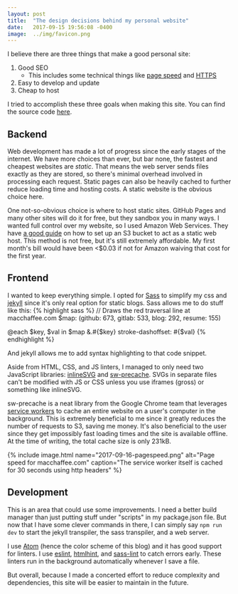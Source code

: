 ```yaml
---
layout: post
title:  "The design decisions behind my personal website"
date:   2017-09-15 19:56:08 -0400
image:  ../img/favicon.png
---
```


I believe there are three things that make a good personal site:

1. Good SEO
   * This includes some technical things like [page speed][1] and [HTTPS][2]
2. Easy to develop and update
3. Cheap to host

I tried to accomplish these three goals when making this site. You can
find the source code [here][3].

## Backend

Web development has made a lot of progress since the early stages of the internet.
We have more choices than ever, but bar none, the fastest and cheapest websites
are *static*. That means the web server sends files exactly as they are stored,
so there's minimal overhead involved in processing each request. Static pages
can also be heavily cached to further reduce loading time and hosting costs.
A static website is the obvious choice here.

One not-so-obvious choice is where to host static sites. GitHub Pages and many
other sites will do it for free, but they sandbox you in many ways. I wanted full
control over my website, so I used Amazon Web Services. They have [a good guide][4]
on how to set up an S3 bucket to act as a static web host. This method is not free,
but it's still extremely affordable. My first month's bill would have been <$0.03 if
not for Amazon waiving that cost for the first year.

## Frontend

I wanted to keep everything simple.
I opted for [Sass][5] to simplify my css and [jekyll][6] since it's only real option for static blogs.
Sass allows me to do stuff like this:
{% highlight sass %}
// Draws the red traversal line at macchaffee.com
$map: (github: 673, gitlab: 533, blog: 292, resume: 155)

@each $key, $val in $map
  &.#{$key}
    stroke-dashoffset: #{$val}
{% endhighlight %}

And jekyll allows me to add syntax highlighting to that code snippet.

Aside from HTML, CSS, and JS linters, I managed to only need two JavaScript libraries: [inlineSVG][7]
and [sw-precache][8]. SVGs in separate files can't be modified with JS or CSS unless you use iframes
(gross) or something like inlineSVG.

sw-precache is a neat library from the Google Chrome team that leverages [service workers][9]
to cache an entire website on a user's computer in the background.
This is extremely beneficial to me since it greatly reduces the number of requests to S3,
saving me money. It's also beneficial to the user since they get impossibly fast loading times
and the site is available offline. At the time of writing, the total cache size is only 231kB.

{% include image.html name="2017-09-16-pagespeed.png"
  alt="Page speed for macchaffee.com"
  caption="The service worker itself is cached for 30 seconds using http headers" %}

## Development

This is an area that could use some improvements. I need a better build manager than just
putting stuff under "scripts" in my package.json file. But now that I have some clever
commands in there, I can simply say `npm run dev` to start the jekyll transpiler, the sass
transpiler, and a web server.

I use [Atom][10] (hence the color scheme of this blog) and it has good support for linters.
I use [eslint][11], [htmlhint][12], and [sass-lint][13] to catch errors early. These linters run in the background
automatically whenever I save a file.

But overall, because I made a concerted effort to reduce complexity and dependencies, this
site will be easier to maintain in the future.


[1]: https://webmasters.googleblog.com/2010/04/using-site-speed-in-web-search-ranking.html
[2]: https://webmasters.googleblog.com/2014/08/https-as-ranking-signal.html
[3]: https://github.com/mac-chaffee/personal-site
[4]: http://docs.aws.amazon.com/AmazonS3/latest/dev/WebsiteHosting.html
[5]: http://sass-lang.com/
[6]: https://jekyllrb.com/
[7]: https://github.com/jonnyhaynes/inline-svg
[8]: https://github.com/GoogleChrome/sw-precache
[9]: https://developers.google.com/web/fundamentals/getting-started/primers/service-workers
[10]: https://atom.io/
[11]: https://github.com/eslint/eslint
[12]: https://github.com/yaniswang/HTMLHint
[13]: https://www.npmjs.com/package/sass-lint

